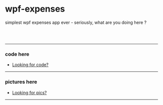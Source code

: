 # wpf-expenses
simplest wpf expenses app ever - seriously, what are you doing here ?

</br>
</br>

---

 ### code here
  - [Looking for code?](src/Expenses)
  
----

 ### pictures here
  - [Looking for pics?](prev/)

----
